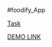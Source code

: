 #foodify_App

[Task](https://docs.google.com/document/d/1I1T59pcz664nWhCe4hZ_9sYyOn3Fmluhrv5cPZiAotA/edit)

[DEMO LINK](https://yura-lysenko.github.io/foodify/)
